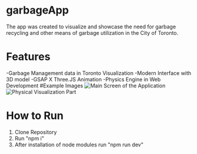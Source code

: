 # garbageApp
The app was created to visualize and showcase the need for garbage recycling and other means of garbage utilization in the City of Toronto. 
# Features
-Garbage Management data in Toronto Visualization
-Modern Interface with 3D model
-GSAP X Three.JS Animation
-Physics Engine in Web Development
#Example Images
![Main Screen of the Application](https://github.com/ajemphilip/garbageApp/assets/56880827/2c4afe8f-4a11-4b02-af72-13d4b070916d)
![Physical Visualization Part](https://github.com/ajemphilip/garbageApp/assets/56880827/0bf8cea6-4924-4f46-afe3-c43a9cc008a6)
# How to Run
1. Clone Repository
2. Run "npm i"
3. After installation of node modules run "npm run dev"
